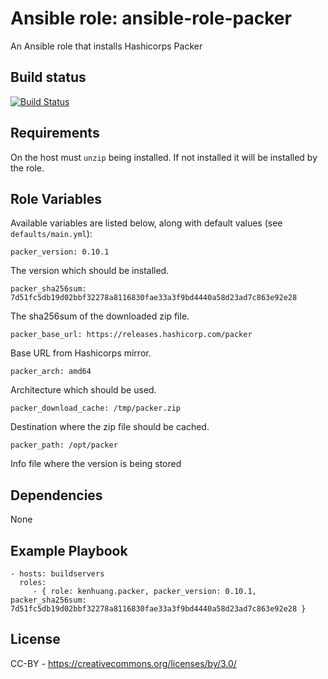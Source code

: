 Ansible role: ansible-role-packer
=========

An Ansible role that installs Hashicorps Packer

Build status
------------

[![Build Status](https://travis-ci.org/kenhuang/ansible-role-packer.svg?branch=master)](https://travis-ci.org/kenhuang/ansible-role-packer)


Requirements
------------

On the host must `unzip` being installed. If not installed it will be installed by the role.

Role Variables
--------------

Available variables are listed below, along with default values (see `defaults/main.yml`):

	packer_version: 0.10.1

The version which should be installed.

	packer_sha256sum: 7d51fc5db19d02bbf32278a8116830fae33a3f9bd4440a58d23ad7c863e92e28

The sha256sum of the downloaded zip file.

	packer_base_url: https://releases.hashicorp.com/packer

Base URL from Hashicorps mirror.

	packer_arch: amd64

Architecture which should be used.

	packer_download_cache: /tmp/packer.zip

Destination where the zip file should be cached.

	packer_path: /opt/packer

Info file where the version is being stored

Dependencies
------------

None

Example Playbook
----------------

    - hosts: buildservers
      roles:
         - { role: kenhuang.packer, packer_version: 0.10.1, packer_sha256sum: 7d51fc5db19d02bbf32278a8116830fae33a3f9bd4440a58d23ad7c863e92e28 }

License
-------

CC-BY - https://creativecommons.org/licenses/by/3.0/


